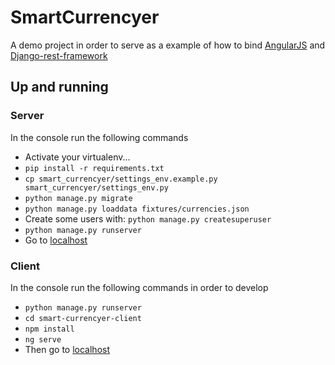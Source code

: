 # SmartCurrencyer

A demo project in order to serve as a example of how to bind [AngularJS](https://angular.io/) and [Django-rest-framework](http://www.django-rest-framework.org/)


## Up and running

### Server

In the console run the following commands

+ Activate your virtualenv...
+ `pip install -r requirements.txt`
+ `cp smart_currencyer/settings_env.example.py smart_currencyer/settings_env.py`
+ `python manage.py migrate`
+ `python manage.py loaddata fixtures/currencies.json`
+ Create some users with: `python manage.py createsuperuser`
+ `python manage.py runserver`
+ Go to [localhost](http://localhost:8000)

### Client

In the console run the following commands in order to develop

+ `python manage.py runserver`
+ `cd smart-currencyer-client`
+ `npm install`
+ `ng serve`
+ Then go to [localhost](http://localhost:4200)
